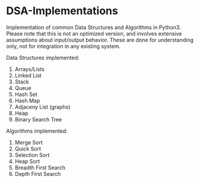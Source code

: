 # DSA-Implementations

Implementation of common Data Structures and Algorithms in Python3. Please note that this is not an optimized version, and involves extensive assumptions about input/output behavior. These are done for understanding only, not for integration in any existing system.

Data Structures implemented:
1. Arrays/Lists
2. Linked List
3. Stack
4. Queue
5. Hash Set
6. Hash Map
7. Adjaceny List (graphs)
8. Heap
9. Binary Search Tree

Algorithms implemented:
1. Merge Sort
2. Quick Sort
3. Selection Sort
4. Heap Sort
5. Breadth First Search
6. Depth First Search
